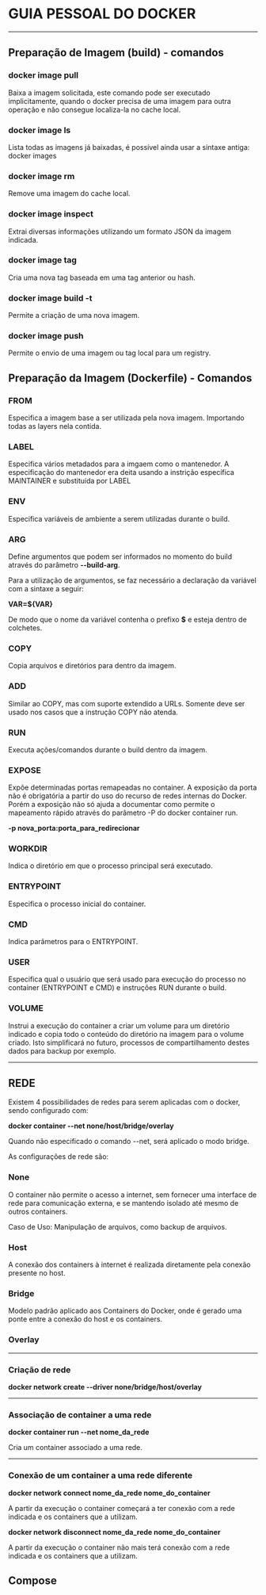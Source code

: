 # GUIA PESSOAL DO DOCKER

---

## Preparação de Imagem (build) - comandos

### docker image pull <tag>
Baixa a imagem solicitada, este comando pode ser executado implicitamente, quando o docker precisa de uma imagem para outra operação e não consegue localiza-la no cache local.

### docker image ls
Lista todas as imagens já baixadas, é possível ainda usar a sintaxe antiga: docker images

### docker image rm <tag>
Remove uma imagem do cache local.

### docker image inspect <tag>
Extrai diversas informações utilizando um formato JSON da imagem indicada.

### docker image tag <source> <tag>
Cria uma nova tag baseada em uma tag anterior ou hash.

### docker image build -t <tag>
Permite a criação de uma nova imagem.

### docker image push <tag>
Permite o envio de uma imagem ou tag local para um registry.

## Preparação da Imagem (Dockerfile) - Comandos
### FROM
Especifica a imagem base a ser utilizada pela nova imagem. Importando todas as layers nela contida.

### LABEL
Especifica vários metadados para a imgaem como o mantenedor. A especificação do mantenedor era deita usando a instrição específica MAINTAINER e substituída por LABEL

### ENV
Especifica variáveis de ambiente a serem utilizadas durante o build.

### ARG
Define argumentos que podem ser informados no momento do build através do parâmetro __--build-arg__.

Para a utilização de argumentos, se faz necessário a declaração da variável com a sintaxe a seguir:

__VAR=${VAR}__

De modo que o nome da variável contenha o prefixo **$** e esteja dentro de colchetes.

### COPY
Copia arquivos e diretórios para dentro da imagem.

### ADD
Similar ao COPY, mas com suporte extendido a URLs. Somente deve ser usado nos casos que a instrução COPY não atenda.

### RUN
Executa ações/comandos durante o build dentro da imagem.

### EXPOSE
Expõe determinadas portas remapeadas no container. A exposição da porta não é obrigatória a partir do uso do recurso de redes internas do Docker. Porém a exposição não só ajuda a documentar como permite o mapeamento rápido através do parâmetro -P do docker container run.

**-p nova_porta:porta_para_redirecionar**

### WORKDIR
Indica o diretório em que o processo principal será executado.

### ENTRYPOINT
Especifica o processo inicial do container.

### CMD
Indica parâmetros para o ENTRYPOINT.

### USER
Especifica qual o usuário que será usado para execução do processo no container (ENTRYPOINT e CMD) e instruções RUN durante o build.

### VOLUME
Instrui a execução do container a criar um volume para um diretório indicado e copia todo o conteúdo do diretório na imagem para o volume criado. Isto simplificará no futuro, processos de compartilhamento destes dados para backup por exemplo.

---

## REDE

Existem 4 possibilidades de redes para serem aplicadas com o docker, sendo configurado com:

__docker container --net none/host/bridge/overlay__

Quando não especificado o comando --net, será aplicado o modo bridge.

As configurações de rede são:

### None
O container não permite o acesso a internet, sem fornecer uma interface de rede para comunicação externa, e se mantendo isolado até mesmo de outros containers.

Caso de Uso: Manipulação de arquivos, como backup de arquivos.

### Host
A conexão dos containers à internet é realizada diretamente pela conexão presente no host.

### Bridge
Modelo padrão aplicado aos Containers do Docker, onde é gerado uma ponte entre a conexão do host e os containers.

### Overlay

---

### Criação de rede

__docker network create --driver none/bridge/host/overlay__

---

### Associação de container a uma rede

__docker container run --net **nome_da_rede**__

Cria um container associado a uma rede.

---

### Conexão de um container a uma rede diferente

__docker network connect **nome_da_rede nome_do_container**__

A partir da execução o container começará a ter conexão com a rede indicada e os containers que a utilizam.

__docker network disconnect **nome_da_rede nome_do_container**__

A partir da execução o container não mais terá conexão com a rede indicada e os containers que a utilizam.


## Compose

